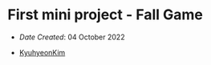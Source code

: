 
# First mini project - Fall Game

* *Date Created*: 04 October 2022

* [KyuhyeonKim](mayfly950@gmail.com)
